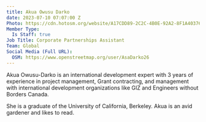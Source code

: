 ```yaml
---
title: Akua Owusu Darko
date: 2023-07-10 07:07:00 Z
Photo: https://cdn.hotosm.org/website/A17CDD89-2C2C-4B0E-92A2-8F1A403761EC+(1).jpeg
Member Type:
  Is Staff: true
Job Title: Corporate Partnerships Assistant
Team: Global
Social Media (Full URL):
  OSM: https://www.openstreetmap.org/user/AsaDarko26
---
```


Akua Owusu-Darko is an international development expert with 3 years of experience in project management, Grant contracting, and management with international development organizations like GIZ and Engineers without Borders Canada. 

She is a graduate of the University of California, Berkeley.
Akua is an avid gardener and likes to read.